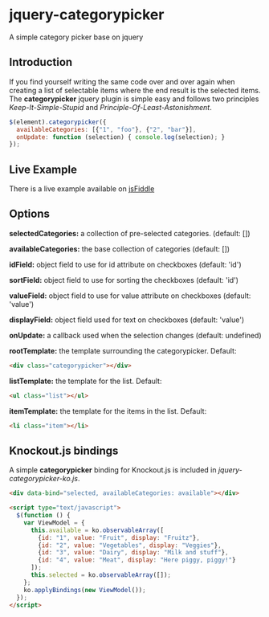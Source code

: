 # jquery-categorypicker

A simple category picker base on jquery

## Introduction

If you find yourself writing the same code over and over again when creating a list of selectable items where
the end result is the selected items. The **categorypicker** jquery plugin is simple easy and follows two
principles _Keep-It-Simple-Stupid_ and _Principle-Of-Least-Astonishment_.

```javascript
$(element).categorypicker({
  availableCategories: [{"1", "foo"}, {"2", "bar"}],
  onUpdate: function (selection) { console.log(selection); }
});
```

## Live Example

There is a live example available on [jsFiddle]()

## Options

**selectedCategories:** a collection of pre-selected categories. (default: [])

**availableCategories:** the base collection of categories (default: [])

**idField:** object field to use for id attribute on checkboxes (default: 'id')

**sortField:** object field to use for sorting the checkboxes (default: 'id')

**valueField:** object field to use for value attribute on checkboxes (default: 'value')

**displayField:** object field used for text on checkboxes (default: 'value')

**onUpdate:** a callback used when the selection changes (default: undefined)

**rootTemplate:** the template surrounding the categorypicker. Default:

  ```html
  <div class="categorypicker"></div>
  ```

**listTemplate:** the template for the list. Default:

  ```html
  <ul class="list"></ul>
  ```

**itemTemplate:** the template for the items in the list. Default:

  ```html
  <li class="item"></li>
  ```

## Knockout.js bindings

A simple **categorypicker** binding for Knockout.js is included in _jquery-categorypicker-ko.js_.

```html
<div data-bind="selected, availableCategories: available"></div>

<script type="text/javascript">
  $(function () {
    var ViewModel = {
      this.available = ko.observableArray([
        {id: "1", value: "Fruit", display: "Fruitz"},
        {id: "2", value: "Vegetables", display: "Veggies"},
        {id: "3", value: "Dairy", display: "Milk and stuff"},
        {id: "4", value: "Meat", display: "Here piggy, piggy!"}
      ]);
      this.selected = ko.observableArray([]);
    };
    ko.applyBindings(new ViewModel());
  });
</script>
```
